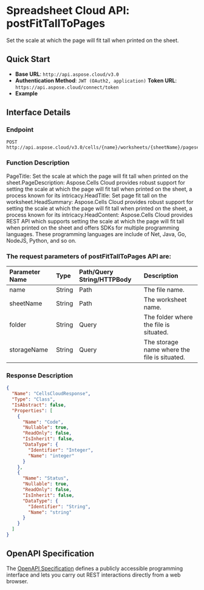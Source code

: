 # **Spreadsheet Cloud API: postFitTallToPages**

Set the scale at which the page will fit tall when printed on the sheet. 


## **Quick Start**

- **Base URL**: `http://api.aspose.cloud/v3.0`
- **Authentication Method**: `JWT (OAuth2, application)`  **Token URL**: `https://api.aspose.cloud/connect/token`
- **Example** 

## **Interface Details**

### **Endpoint** 

```
POST http://api.aspose.cloud/v3.0/cells/{name}/worksheets/{sheetName}/pagesetup/fittalltopages
```
### **Function Description**
PageTitle: Set the scale at which the page will fit tall when printed on the sheet.PageDescription: Aspose.Cells Cloud provides robust support for setting the scale at which the page will fit tall when printed on the sheet, a process known for its intricacy.HeadTitle: Set page fit tall on the worksheet.HeadSummary: Aspose.Cells Cloud provides robust support for setting the scale at which the page will fit tall when printed on the sheet, a process known for its intricacy.HeadContent: Aspose.Cells Cloud provides REST API which supports setting the scale at which the page will fit tall when printed on the sheet and offers SDKs for multiple programming languages. These programming languages are include of Net, Java, Go, NodeJS, Python, and so on.

### The request parameters of **postFitTallToPages** API are: 

| Parameter Name | Type | Path/Query String/HTTPBody | Description | 
| :- | :- | :- |:- | 
|name|String|Path|The file name.|
|sheetName|String|Path|The worksheet name.|
|folder|String|Query|The folder where the file is situated.|
|storageName|String|Query|The storage name where the file is situated.|

### **Response Description**
```json
{
  "Name": "CellsCloudResponse",
  "Type": "Class",
  "IsAbstract": false,
  "Properties": [
    {
      "Name": "Code",
      "Nullable": true,
      "ReadOnly": false,
      "IsInherit": false,
      "DataType": {
        "Identifier": "Integer",
        "Name": "integer"
      }
    },
    {
      "Name": "Status",
      "Nullable": true,
      "ReadOnly": false,
      "IsInherit": false,
      "DataType": {
        "Identifier": "String",
        "Name": "string"
      }
    }
  ]
}
```


## OpenAPI Specification

The [OpenAPI Specification](https://reference.aspose.cloud/cells/#/PageSetupController/PostFitTallToPages) defines a publicly accessible programming interface and lets you carry out REST interactions directly from a web browser.



